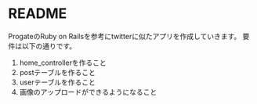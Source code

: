 # README

ProgateのRuby on Railsを参考にtwitterに似たアプリを作成していきます。
要件は以下の通りです。

1. home_controllerを作ること
2. postテーブルを作ること
3. userテーブルを作ること
4. 画像のアップロードができるようになること
